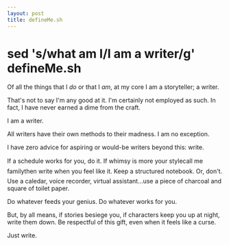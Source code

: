 ```yaml
---
layout: post
title: defineMe.sh
---
```


# sed 's/what am I/I am a writer/g' defineMe.sh

Of all the things that I _do_ or that I _am_, at my core I am a storyteller; a writer.

That's not to say I'm any good at it. I'm certainly not employed as such. In fact, I have never earned a dime from the craft.

I am a writer.

All writers have their own methods to their madness. I am no exception.

I have zero advice for aspiring or would-be writers beyond this: write.

If a schedule works for you, do it. If whimsy is more your style&#151;call me family&#151;then write when you feel like it. Keep a structured notebook. Or, don't. Use a caledar, voice recorder, virtual assistant...use a piece of charcoal and square of toilet paper.

Do whatever feeds your genius. Do whatever works for you. 

But, by all means, if stories besiege you, if characters keep you up at night, write them down. Be respectful of this gift, even when it feels like a curse.

Just write.
